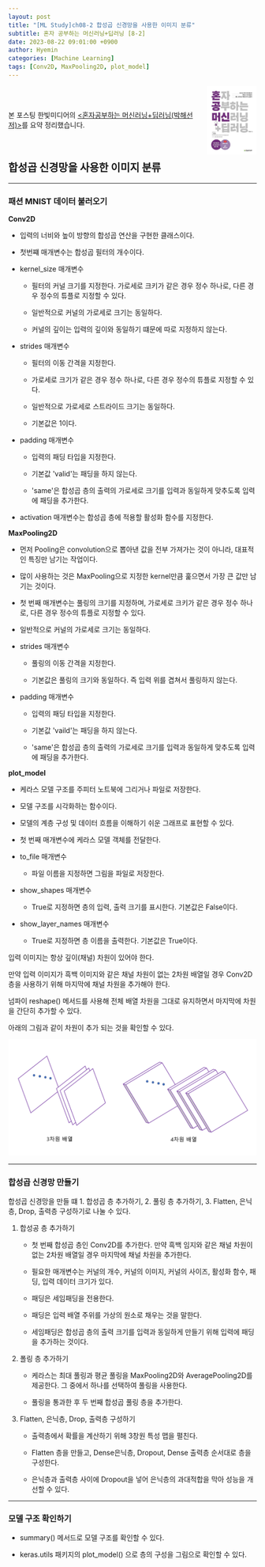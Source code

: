 ```yaml
---
layout: post
title: "[ML Study]ch08-2 합성곱 신경망을 사용한 이미지 분류"
subtitle: 혼자 공부하는 머신러닝+딥러닝 [8-2]
date: 2023-08-22 09:01:00 +0900
author: Hyemin
categories: [Machine Learning]
tags: [Conv2D, MaxPooling2D, plot_model]
---
```

<body>
    <img
    src="/assets/images/post/book_banner.jpg"
    align="right"
    width="20%"
    height="27.2%"
    />
    <br><br>
    <p>본 포스팅 한빛미디어의 <a href="https://product.kyobobook.co.kr/detail/S000001810330"><혼자공부하는 머신러닝+딥러닝(박해선 저)></a>를 요약 정리했습니다.</p>
</body>
<br>

## 합성곱 신경망을 사용한 이미지 분류
------------------
### 패션 MNIST 데이터 불러오기

**Conv2D**

- 입력의 너비와 높이 방향의 합성곱 연산을 구현한 클래스이다.

- 첫번쨰 매개변수는 합성곱 필터의 개수이다.

- kernel_size 매개변수

    - 필터의 커널 크기를 지정한다. 가로세로 크키가 같은 경우 정수 하나로, 다른 경우 정수의 튜플로 지정할 수 있다.

    - 일반적으로 커널의 가로세로 크기는 동일하다.

    - 커널의 깊이는 입력의 깊이와 동일하기 떄문에 따로 지정하지 않는다.

- strides 매개변수

    - 필터의 이동 간격을 지정한다.

    - 가로세로 크기가 같은 경우 정수 하나로, 다른 경우 정수의 튜플로 지정할 수 있다.

    - 일반적으로 가로세로 스트라이드 크기는 동일하다.

    - 기본값은 1이다.

- padding 매개변수

    - 입력의 패딩 타입을 지정한다.

    - 기본값 'valid'는 패딩을 하지 않는다.

    - 'same'은 합성곱 층의 출력의 가로세로 크기를 입력과 동일하게 맞추도록 입력에 패딩을 추가한다.

- activation 매개변수는 합성곱 층에 적용할 활성화 함수를 지정한다.

**MaxPooling2D**

- 먼저 Pooling은 convolution으로 뽑아낸 값을 전부 가져가는 것이 아니라, 대표적인 특징만 남기는 작업이다.

- 많이 사용하는 것은 MaxPooling으로 지정한 kernel만큼 훑으면서 가장 큰 값만 남기는 것이다.

- 첫 번째 매개변수는 풀링의 크기를 지정하며, 가로세로 크키가 같은 경우 정수 하나로, 다른 경우 정수의 튜플로 지정할 수 있다.

- 일반적으로 커널의 가로세로 크기는 동일하다.

- strides 매개변수

    - 풀링의 이동 간격을 지정한다.

    - 기본값은 풀링의 크기와 동일하다. 즉 입력 위를 겹쳐서 풀링하지 않는다.

- padding 매개변수

    - 입력의 패딩 타입을 지정한다.

    - 기본값 'vaild'는 패딩을 하지 않는다.

    - 'same'은 합성곱 층의 출력의 가로세로 크기를 입력과 동일하게 맞추도록 입력에 패딩을 추가한다.

**plot_model**

- 케라스 모델 구조를 주피터 노트북에 그리거나 파일로 저장한다.

- 모델 구조를 시각화하는 함수이다.

- 모델의 계층 구성 및 데이터 흐름을 이해하기 쉬운 그래프로 표현할 수 있다.

- 첫 번째 매개변수에 케라스 모델 객체를 전달한다.

- to_file 매개변수

    - 파일 이름을 지정하면 그림을 파일로 저장한다.

- show_shapes 매개변수

    - True로 지정하면 층의 입력, 출력 크기를 표시한다. 기본값은 False이다.

- show_layer_names 매개변수

    - True로 지정하면 층 이름을 출력한다. 기본값은 True이다.


입력 이미지는 항상 깊이(채널) 차원이 있어야 한다. 

만약 입력 이미지가 흑백 이미지와 같은 채널 차원이 없는 2차원 배열일 경우 Conv2D 층을 사용하기 위해 마지막에 채널 차원을 추가해야 한다.

넘파이 reshape() 메서드를 사용해 전체 배열 차원을 그대로 유지하면서 마지막에 차원을 간단히 추가할 수 있다.

아래의 그림과 같이 차원이 추가 되는 것을 확인할 수 있다.

![1](/assets/images/post/2023-08-22[8-2]/1.차원추가.png)

------------------
### 합성곱 신경망 만들기

합성곱 신경망을 만들 떄 1. 합성곱 층 추가하기, 2. 풀링 층 추가하기, 3. Flatten, 은닉층, Drop, 출력층 구성하기로 나눌 수 있다.

1. 합성공 층 추가하기

    - 첫 번째 합성곱 층인 Conv2D를 추가한다. 만약 흑백 임지와 같은 채널 차원이 없는 2차원 배열일 경우 마지막에 채널 차원을 추가한다.

    - 필요한 매개변수는 커널의 개수, 커널의 이미지, 커널의 사이즈, 활성화 함수, 패딩, 입력 데이터 크기가 있다.

    - 패딩은 세임패딩을 전용한다.

    - 패딩은 입력 배열 주위를 가상의 원소로 채우는 것을 말한다.

    - 세임패딩은 합성곱 층의 출력 크기를 입력과 동일하게 만들기 위해 입력에 패딩을 추가하는 것이다.

2. 폴링 층 추가하기

    - 케라스는 최대 풀링과 평균 풀링을 MaxPooling2D와 AveragePooling2D를 제공한다. 그 중에서 하나를 선택하여 풀링을 사용한다.

    - 풀링을 통과한 후 두 번째 합성곱 풀링 층을 추가한다.

3. Flatten, 은닉층, Drop, 출력층 구성하기

    - 출력층에서 확률을 계산하기 위해 3창원 특성 맵을 펼친다.

    - Flatten 층을 만들고, Dense은닉층, Dropout, Dense 출력층 순서대로 층을 구성한다.

    - 은닉층과 출력층 사이에 Dropout을 넣어 은닉층의 과대적합을 막아 성능을 개선할 수 있다.


------------------
### 모델 구조 확인하기

- summary() 메서드로 모델 구조를 확인할 수 있다.

- keras.utils 패키지의 plot_model() 으로 층의 구성을 그림으로 확인할 수 있다.